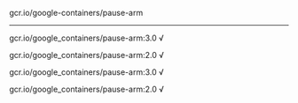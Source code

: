 gcr.io/google-containers/pause-arm 

----
gcr.io/google_containers/pause-arm:3.0 √

gcr.io/google_containers/pause-arm:2.0 √

gcr.io/google_containers/pause-arm:3.0 √

gcr.io/google_containers/pause-arm:2.0 √

